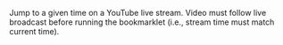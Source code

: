 Jump to a given time on a YouTube live stream.
Video must follow live broadcast before running the bookmarklet (i.e., stream time must match current time). 
